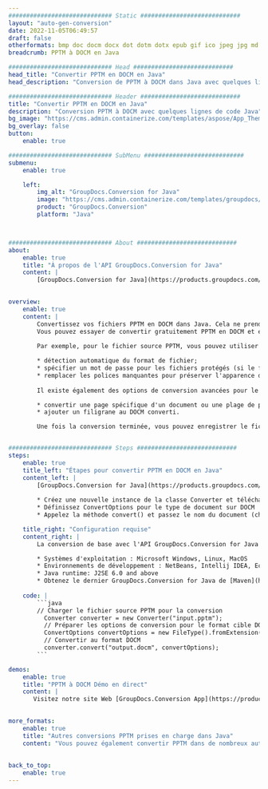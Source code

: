 ```yaml
---
############################# Static ############################
layout: "auto-gen-conversion"
date: 2022-11-05T06:49:57
draft: false
otherformats: bmp doc docm docx dot dotm dotx epub gif ico jpeg jpg md odt ott pdf png psd rtf tex tif tiff txt xps
breadcrumb: PPTM à DOCM en Java

############################# Head ############################
head_title: "Convertir PPTM en DOCM en Java"
head_description: "Conversion de PPTM à DOCM dans Java avec quelques lignes de code. Convertissez plus de 160 formats de fichiers à l'aide de l'API de conversion de documents GroupDocs pour Java"

############################# Header ############################
title: "Convertir PPTM en DOCM en Java"
description: "Conversion PPTM à DOCM avec quelques lignes de code Java"
bg_image: "https://cms.admin.containerize.com/templates/aspose/App_Themes/V3/images/bg/header1.png"
bg_overlay: false
button:
    enable: true

############################# SubMenu ############################
submenu:
    enable: true

    left:
        img_alt: "GroupDocs.Conversion for Java"
        image: "https://cms.admin.containerize.com/templates/groupdocs/images/product-logos/90x90-noborder/groupdocs-conversion-java.png"
        product: "GroupDocs.Conversion"
        platform: "Java"



############################# About ############################
about:
    enable: true
    title: "À propos de l'API GroupDocs.Conversion for Java"
    content: |
        [GroupDocs.Conversion for Java](https://products.groupdocs.com/conversion/java/) est une API de conversion de format de fichier avancée pour la conversion entre les formats d'image et de document populaires tels que Microsoft Office, OpenDocument, PDF, HTML, e-mail, CAO. et bien plus encore avec seulement quelques lignes de code. L'API native détecte automatiquement les formats des documents originaux et propose de nombreuses options de personnalisation des documents convertis. Outre la fonction d'extraction d'informations d'un document, il prend également en charge la mise en cache des résultats de conversion sur le disque local par défaut. Cependant, tout type de stockage de cache peut être pris en charge en implémentant les interfaces appropriées - Amazon S3, Dropbox, Google Drive, Windows Azure, Reddis ou tout autre.
    

overview:
    enable: true
    content: |
        Convertissez vos fichiers PPTM en DOCM dans Java. Cela ne prend que quelques lignes de code Java sur n'importe quelle plate-forme de votre choix, telle que Windows, Linux, macOS.
        Vous pouvez essayer de convertir gratuitement PPTM en DOCM et évaluer la qualité des résultats de conversion. En plus des scripts de conversion de fichiers simples, vous pouvez essayer des options plus sophistiquées pour charger le fichier source PPTM et stocker la sortie DOCM. 
        
        Par exemple, pour le fichier source PPTM, vous pouvez utiliser les options de chargement suivantes :

        * détection automatique du format de fichier;
        * spécifier un mot de passe pour les fichiers protégés (si le format de fichier le prend en charge);
        * remplacer les polices manquantes pour préserver l'apparence du document.
        
        Il existe également des options de conversion avancées pour le fichier DOCM :

        * convertir une page spécifique d'un document ou une plage de pages;
        * ajouter un filigrane au DOCM converti.

        Une fois la conversion terminée, vous pouvez enregistrer le fichier DOCM dans votre chemin de fichier local ou dans un stockage tiers tel que FTP, Amazon S3, Google Drive, Dropbox, etc. Veuillez noter - pour convertir PPTM à DOCM, vous n'avez pas besoin d'installer de logiciel supplémentaire, tel que MS Office, Open Office, Adobe Acrobat Reader, etc.


############################# Steps ############################
steps:
    enable: true
    title_left: "Étapes pour convertir PPTM en DOCM en Java"
    content_left: |
        [GroupDocs.Conversion for Java](https://products.groupdocs.com/conversion/java/) permet aux développeurs de convertir facilement le fichier PPTM en DOCM avec quelques lignes de code.
        
        * Créez une nouvelle instance de la classe Converter et téléchargez le fichier PPTM avec le chemin complet
        * Définissez ConvertOptions pour le type de document sur DOCM
        * Appelez la méthode convert() et passez le nom du document (chemin complet) et le format (DOCM) en tant que paramètre

    title_right: "Configuration requise"
    content_right: |
        La conversion de base avec l'API GroupDocs.Conversion for Java peut être effectuée avec seulement quelques lignes de code. Nos API sont prises en charge sur toutes les principales plates-formes et systèmes d'exploitation. Avant d'exécuter le code ci-dessous, assurez-vous que les prérequis suivants sont installés sur votre système.

        * Systèmes d'exploitation : Microsoft Windows, Linux, MacOS
        * Environnements de développement : NetBeans, Intellij IDEA, Eclipse, etc.
        * Java runtime: J2SE 6.0 and above
        * Obtenez le dernier GroupDocs.Conversion for Java de [Maven](https://repository.groupdocs.com/webapp/#/artifacts/browse/tree/General/repo/com/groupdocs/groupdocs-conversion)
         
    code: |
        ```java    
        // Charger le fichier source PPTM pour la conversion
          Converter converter = new Converter("input.pptm");
          // Préparer les options de conversion pour le format cible DOCM
          ConvertOptions convertOptions = new FileType().fromExtension("docm").getConvertOptions();
          // Convertir au format DOCM
          converter.convert("output.docm", convertOptions);
        ```

demos:
    enable: true
    title: "PPTM à DOCM Démo en direct"
    content: |
       Visitez notre site Web [GroupDocs.Conversion App](https://products.groupdocs.app/conversion/family) et essayez la conversion PPTM à DOCM maintenant. La démo gratuite présente les avantages suivants
          

more_formats:
    enable: true
    title: "Autres conversions PPTM prises en charge dans Java"
    content: "Vous pouvez également convertir PPTM dans de nombreux autres formats de fichiers. Veuillez consulter la liste ci-dessous."
       
       
back_to_top:
    enable: true
---
```

